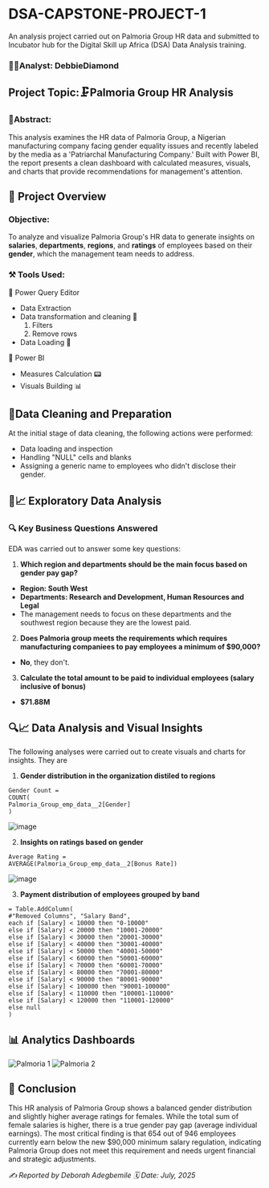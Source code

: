 # DSA-CAPSTONE-PROJECT-1
An analysis project carried out on Palmoria Group HR data and submitted to Incubator hub for the Digital Skill up Africa (DSA) Data Analysis training.

### 👩‍💻Analyst: DebbieDiamond 
## Project Topic:🗜️Palmoria Group HR Analysis
### 📑Abstract:
This analysis examines the HR data of Palmoria Group, a Nigerian manufacturing company facing gender equality issues and recently labeled by the media as a 'Patriarchal Manufacturing Company.' Built with Power BI, the report presents a clean dashboard with calculated measures, visuals, and charts that provide recommendations for management's attention.
## 📝 Project Overview 
### Objective:
To analyze and visualize Palmoria Group's HR data to generate insights on **salaries**, **departments**, **regions**, and **ratings** of employees based on their **gender**, which the management team needs to address.

### ⚒️ Tools Used:
📑 Power Query Editor
- Data Extraction
- Data transformation and cleaning 🧹
   1. Filters
   2. Remove rows
- Data Loading 💬

🧰 Power BI
- Measures Calculation 📟
- Visuals Building  📊
## 🔮Data Cleaning and Preparation 
At the initial stage of data cleaning, the following actions were performed: 
- Data loading and inspection
- Handling "NULL" cells and blanks
- Assigning a generic name to employees who didn't disclose their gender.
## 🔦📈 Exploratory Data Analysis 
### 🔍 Key Business Questions Answered 
EDA was carried out to answer some key questions:
1. **Which region and departments should be the main focus based on gender pay gap?**
- **Region: South West**
- **Departments: Research and Development, Human Resources and Legal**
- The management needs to focus on these departments and the southwest region because they are the lowest paid.
2. **Does Palmoria group meets the requirements which requires manufacturing companiees to pay employees a minimum of $90,000?**
  - **No**, they don't.
3. **Calculate the total amount to be paid to individual employees (salary inclusive of 
bonus)**
- **$71.88M**
## 🔍📈 Data Analysis and Visual Insights 
The following analyses were carried out to create visuals and charts for insights. They are
1. **Gender distribution in the organization distiled to regions**
 ``` DAX
 Gender Count = 
COUNT(
Palmoria_Group_emp_data__2[Gender]
)
```
![image](https://github.com/user-attachments/assets/37fc3e6f-15be-4f53-ad1a-8611f0d01e34)

2. **Insights on ratings based on gender**
```DAX
Average Rating = 
AVERAGE(Palmoria_Group_emp_data__2[Bonus Rate])
```
![image](https://github.com/user-attachments/assets/7f85317d-46bf-439a-b614-6d1b6334f13b)

3.  **Payment distribution of employees grouped by band**
```Powerquery
= Table.AddColumn(
#"Removed Columns", "Salary Band",
each if [Salary] < 10000 then "0-10000"
else if [Salary] < 20000 then "10001-20000"
else if [Salary] < 30000 then "20001-30000"
else if [Salary] < 40000 then "30001-40000"
else if [Salary] < 50000 then "40001-50000"
else if [Salary] < 60000 then "50001-60000"
else if [Salary] < 70000 then "60001-70000"
else if [Salary] < 80000 then "70001-80000"
else if [Salary] < 90000 then "80001-90000"
else if [Salary] < 100000 then "90001-100000"
else if [Salary] < 110000 then "100001-110000"
else if [Salary] < 120000 then "110001-120000"
else null
)
```
## 📊 Analytics Dashboards
![Palmoria 1](https://github.com/user-attachments/assets/2653fbfd-5652-49e1-8a93-c4025435c786)
![Palmoria 2](https://github.com/user-attachments/assets/3917ec8e-463b-4024-a10e-ca4defabe1d0)
## 📝 Conclusion
This HR analysis of Palmoria Group shows a balanced gender distribution and slightly higher average ratings for females. While the total sum of female salaries is higher, there is a true gender pay gap (average individual earnings). The most critical finding is that 654 out of 946 employees currently earn below the new $90,000 minimum salary regulation, indicating Palmoria Group does not meet this requirement and needs urgent financial and strategic adjustments.

*✍️ Reported by Deborah Adegbemile*
*🗓️ Date: July, 2025*
